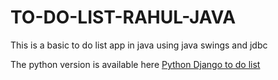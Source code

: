 # TO-DO-LIST-RAHUL-JAVA

This is a basic to do list app in java using java swings and jdbc 

The python version is available  here [Python Django to do list](https://github.com/mysteriousCoder9991/To-Do-List-Rahul)

